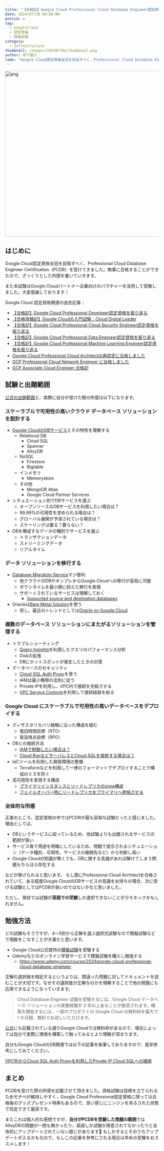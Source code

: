 ```yaml
---
title: "【合格記】Google Cloud Professional Cloud Database Engineer認定資格を振り返る"
date: 2024/07/30 00:00:00
postid: a
tag:
  - GoogleCloud
  - 認定資格
  - 資格試験
category:
  - Infrastructure
thumbnail: /images/20240730a/thumbnail.png
author: 岸下優介
lede: "Google Cloud認定資格全冠を目指すべく、Professional Cloud Database Engineer Certification（PCDB）を受けてきました。無事に合格することができたので、本記事ではざっくりとした所感を書いていきたいと思います。"
---
```

<img src="/images/20240730a/image.png" alt="png" width="544" height="543" loading="lazy">

## はじめに

Google Cloud認定資格全冠を目指すべく、Professional Cloud Database Engineer Certification（PCDB）を受けてきました。無事に合格することができたので、ざっくりとした所感を書いていきます。

また本試験はGoogle Cloudパートナー企業向けのバウチャーを活用して受験しました。大変感謝しております！

Google Cloud 認定資格関連の過去記事：

- [【合格記】Google Cloud Professional Developer認定資格を振り返る](/articles/20240117a/)
- [【合格体験記】Google Cloudの入門試験：Cloud Digital Leader](/articles/20231226a/)
- [【合格記】Google Cloud Professional Cloud Security Engineer認定資格を振り返る](/articles/20230921a/)
- [【合格記】Google Cloud Professional Data Engineer認定資格を振り返る](/articles/20211013a/)
- [【合格記】Google Cloud Professional Machine Learning Engineer認定資格を振り返る](/articles/20220930a/)
- [Google Cloud Professional Cloud Architectの再認定に合格しました](/articles/20220411a/)
- [GCP Professional Cloud Network Engineer に合格しました](/articles/20200902/)
- [GCP Associate Cloud Engineer 合格記](/articles/20210625a/)

## 試験と出題範囲

[公式の出題範囲](https://cloud.google.com/learn/certification/cloud-database-engineer?hl=ja)と、実際に自分が受けた際の所感は以下になります。

### スケーラブルで可用性の高いクラウド データベース ソリューションを設計する

- [Google CloudのDBサービス](https://cloud.google.com/products/databases?hl=ja)とその特性を理解する
  - Relational DB
    - Cloud SQL
    - Spanner
    - AlloyDB
  - NoSQL
    - Firestore
    - Bigtable
  - インメモリ
    - Memorystore
  - その他
    - MongoDB Atlas
    - Google Cloud Partner Services
- シチュエーション別でDBサービスを選ぶ
  - オープンソースのDBサービスを利用したい場合は？
  - 99.99%の可用性を求められる場合は？
  - グローバル展開が予測されている場合は？
  - スケーリングは要る？要らない？
- DBを構成するデータの種別でサービスを選ぶ
  - トランザクションデータ
  - ストリーミングデータ
  - リアルタイム

### データ ソリューションを移行する

- [Database Migration Service](https://cloud.google.com/database-migration/docs/overview)マジ便利
  - 他クラウドのDBやオンプレからGoogle Cloudへの移行が容易に可能
  - ダウンタイムを最小限に抑えた移行を実現
  - サポートされているサービスは理解しておく
    - [Supported source and destination databases](https://cloud.google.com/database-migration/docs/supported-databases#mysql)
- Oracleは[Bare Metal Solution](https://cloud.google.com/bare-metal?hl=ja)を使う
  - 但し、最近のトレンドとしては[Oracle on Google Cloud](https://cloud.google.com/solutions/oracle?hl=ja)

### 複数のデータベース ソリューションにまたがるソリューションを管理する

- トラブルシューティング
  - [Query Insights](https://cloud.google.com/sql/docs/postgres/using-query-insights?hl=ja)を利用したクエリのパフォーマンス分析
  - Diskの拡張
  - DBにホットスポットが発生したときの対策
- データベースのセキュリティ
  - [Cloud SQL Auth Proxy](https://cloud.google.com/sql/docs/mysql/sql-proxy?hl=ja)を使う
  - IAMは最小権限の法則に従う
  - Private IPを利用し、VPC内で接続を完結させる
  - [VPC Service Controls](https://cloud.google.com/vpc-service-controls/docs/overview?hl=ja)を利用して接続経路を絞る

### Google Cloud にスケーラブルで可用性の高いデータベースをデプロイする

- ディザスタリカバリ戦略に沿った構成を組む
  - 復旧時間目標（RTO）
  - 普及時点目標（RPO）
- DBとの接続方法
  - [IAMで制御したい場合は？](https://cloud.google.com/sql/docs/postgres/iam-authentication?hl=ja)
  - [Cloud RunなどサーバレスとCloud SQLを接続する場合は？](https://cloud.google.com/sql/docs/sqlserver/connect-instance-cloud-functions?hl=ja)
- IaCツールを利用した開発環境の整備
  - Terraformなどを利用して一律のフォーマットでデプロイすることで構成のミスを防ぐ
- 高可用性を実現する構成
  - [プライマリインスタンスとリードレプリカのzone構成]()
  - [フェイルオーバー時にリードレプリカをプライマリへ昇格させる](https://cloud.google.com/sql/docs/mysql/replication/cross-region-replicas?hl=ja)

### 全体的な所感

正直のところ、認定資格の中ではPCDBが最も容易な試験だったと感じました。理由としては、

- DBというサービスに絞っているため、他試験よりも出題されるサービスの範囲が狭い
- サービス毎で用途を明確にしているため、問題で提示されるシチュエーション（データ種別、可用性、サービスの展開先など）から判断し易い
- Google Cloudの知識が無くても、DBに関する見識があれば解けてしまう問題もちらほら存在する

などが挙げられると思います。
もし既にProfessional Cloud Architectを合格されていて、ある程度Google CloudのDBサービスの見識をお持ちの場合、次に受ける試験としてはPCDBが良いのではないかなと思いました。

ただし、現状では試験が**英語での受験**しか選択できないことが少々ネックかもしれません。

## 勉強方法

どの試験もそうですが、4～5択から正解を選ぶ選択式試験なので模擬試験などで場数をこなすことが大事だと思います。

- Google Cloud公式提供の[模擬試験](https://docs.google.com/forms/d/e/1FAIpQLSe55cAg8a3NzgV_QCJ2_F75NAyE44Z-XuVB6oPJXaWnI5UBIQ/viewform?hl=ja)を受験する
- Udemyなどのオンライン学習サービスで模擬試験を購入し勉強する
  - https://www.udemy.com/course/2024google-cloud-professional-cloud-database-engineer

正解の選択肢を暗記するというよりは、間違った問題に対してドキュメントを読むことが大切です。なぜその選択肢が正解なのかを理解することで他の問題にも応用できるようになっていきます。

> Cloud Database Engineer 試験を受験するには、Google Cloud データベース ソリューションの実務経験が 2 年以上あることが推奨されます。構築を開始するには、一部のプロダクトの Google Cloud の無料枠を最大で 1 か月間、無料でお試しいただけます。

[公式](https://cloud.google.com/learn/certification/cloud-database-engineer?hl=ja)にも記載されている通りGoogle Cloudでは無料枠があるので、場合によっては自分で実際に環境を構築して触ってみるとより理解が深まります。

自分もGoogle CloudのDB関連では以下の記事を執筆しておりますので、是非参考にしてみてください。

[VPC外からCloud SQL Auth Proxyを利用したPrivate IP Cloud SQLへの接続](https://future-architect.github.io/articles/20231019a/)

## まとめ

PCDBを受けた際の所感を記載させて頂きました。資格試験は目標を立てられるためモチベが維持しやすく、Google Cloud Professional認定資格に限っては合格後のグッズプレゼント特典もあるので、良い感じにニンジンを吊るされた状態で完走できて最高です。

またこれは個人的な感想ですが、**自分がPCDBを受験した問題の範囲**ではAlloyDBの問題が一問も無かったり、英語しか試験が用意されてなかったりと全体的にアップデートされていない感じがあります🫠
もしかするとそのうちアップデートが入るかもなので、もしこの記事を参考にされる場合は早めの受験をおススメします！
